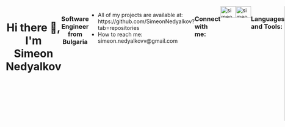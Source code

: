 <div id="wrapper" style="display:flex">
    <div align="center">
        <h1>Hi there 👋, I'm Simeon Nedyalkov</h1>
    </div>
    <div align="center">
        <h3>Software Engineer from Bulgaria</h3>
    </div>
    <div id="here" style="display:flex">
    <ul align="left">
        <li> All of my projects are available at:</br> https://github.com/SimeonNedyalkov?tab=repositories
        </li>
        <li>How to reach me:</br> simeon.nedyalkovv@gmail.com</li>
        </ul>
        <h3>Connect with me:</h3>
        <a href="https://www.linkedin.com/in/simeon-nedyalkov-3a62b616a/">
        <img align="center" src="https://raw.githubusercontent.com/rahuldkjain/github-profile-readme-generator/master/src/images/icons/Social/linked-in-alt.svg" alt="simeon-nedyalkov" height="30" width="40" style="max-width: 100%;">
        </a>
        <a href="https://www.facebook.com/profile.php?id=100001718120923">
        <img align="center" src="https://raw.githubusercontent.com/rahuldkjain/github-profile-readme-generator/master/src/images/icons/Social/facebook.svg" alt="simeon nedyalkov" height="30" width="40" style="max-width: 100%;">
         </a>
         <h3>Languages and Tools: </h3>
         <i class="devicon-javascript-plain colored"></i>
    <div id="header" align="right">
    <img src="https://cdn.dribbble.com/users/1059583/screenshots/4171367/coding-freak.gif" width="300"/>
    </div>
    </div>
</div>
<!--
**SimeonNedyalkov/SimeonNedyalkov** is a ✨ _special_ ✨ repository because its `README.md` (this file) appears on your GitHub profile.

Here are some ideas to get you started:

- 🔭 I’m currently working on ...
- 🌱 I’m currently learning ...
- 👯 I’m looking to collaborate on ...
- 🤔 I’m looking for help with ...
- 💬 Ask me about ...
- 📫 How to reach me: ...
- 😄 Pronouns: ...
- ⚡ Fun fact: ...
  -->
